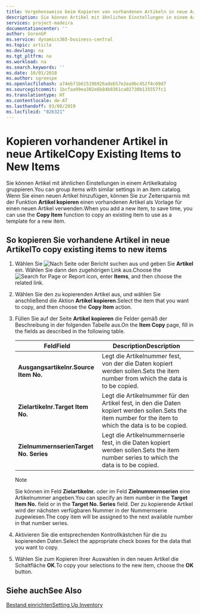 ```yaml
---
title: Vorgehensweise beim Kopieren von vorhandenen Artikeln in neue Artikel
description: Sie können Artikel mit ähnlichen Einstellungen in einem Artikelkatalog gruppieren. Wenn Sie einen neuen Artikel hinzufügen, können Sie zur Zeitersparnis mit der Option Artikel kopieren einen vorhandenen Artikel als Vorlage für einen neuen Artikel verwenden.
services: project-madeira
documentationcenter: ''
author: SorenGP
ms.service: dynamics365-business-central
ms.topic: article
ms.devlang: na
ms.tgt_pltfrm: na
ms.workload: na
ms.search.keywords: ''
ms.date: 10/01/2018
ms.author: sgroespe
ms.openlocfilehash: a74eb71b61519b926adeb57e2ea9bc452f4c69d7
ms.sourcegitcommit: 1bcfaa99ea302e6b84b8361ca02730b135557fc1
ms.translationtype: HT
ms.contentlocale: de-AT
ms.lasthandoff: 03/08/2019
ms.locfileid: "826321"
---
```

# <a name="copy-existing-items-to-new-items"></a><span data-ttu-id="c16ca-104">Kopieren vorhandener Artikel in neue Artikel</span><span class="sxs-lookup"><span data-stu-id="c16ca-104">Copy Existing Items to New Items</span></span>
<span data-ttu-id="c16ca-105">Sie können Artikel mit ähnlichen Einstellungen in einem Artikelkatalog gruppieren.</span><span class="sxs-lookup"><span data-stu-id="c16ca-105">You can group items with similar settings in an item catalog.</span></span> <span data-ttu-id="c16ca-106">Wenn Sie einen neuen Artikel hinzufügen, können Sie zur Zeitersparnis mit der Funktion **Artikel kopieren** einen vorhandenen Artikel als Vorlage für einen neuen Artikel verwenden.</span><span class="sxs-lookup"><span data-stu-id="c16ca-106">When you add a new item, to save time, you can use the **Copy Item** function to copy an existing item to use as a template for a new item.</span></span>  

## <a name="to-copy-existing-items-to-new-items"></a><span data-ttu-id="c16ca-107">So kopieren Sie vorhandene Artikel in neue Artikel</span><span class="sxs-lookup"><span data-stu-id="c16ca-107">To copy existing items to new items</span></span>  

1.  <span data-ttu-id="c16ca-108">Wählen Sie ![Nach Seite oder Bericht suchen](../../media/ui-search/search_small.png "Symbol nach Seite oder Bericht suchen") aus und geben Sie **Artikel** ein. Wählen Sie dann den zugehörigen Link aus.</span><span class="sxs-lookup"><span data-stu-id="c16ca-108">Choose the ![Search for Page or Report](../../media/ui-search/search_small.png "Search for Page or Report icon") icon, enter **Items**, and then choose the related link.</span></span>  
2.  <span data-ttu-id="c16ca-109">Wählen Sie den zu kopierenden Artikel aus, und wählen Sie anschließend die Aktion **Artikel kopieren**.</span><span class="sxs-lookup"><span data-stu-id="c16ca-109">Select the item that you want to copy, and then choose the **Copy Item** action.</span></span>  
3.  <span data-ttu-id="c16ca-110">Füllen Sie auf der Seite **Artikel kopieren** die Felder gemäß der Beschreibung in der folgenden Tabelle aus.</span><span class="sxs-lookup"><span data-stu-id="c16ca-110">On the **Item Copy** page, fill in the fields as described in the following table.</span></span>  

    |<span data-ttu-id="c16ca-111">Feld</span><span class="sxs-lookup"><span data-stu-id="c16ca-111">Field</span></span>|<span data-ttu-id="c16ca-112">Description</span><span class="sxs-lookup"><span data-stu-id="c16ca-112">Description</span></span>|  
    |---------------------------------|---------------------------------------|  
    |<span data-ttu-id="c16ca-113">**Ausgangsartikelnr.**</span><span class="sxs-lookup"><span data-stu-id="c16ca-113">**Source Item No.**</span></span>|<span data-ttu-id="c16ca-114">Legt die Artikelnummer fest, von der die Daten kopiert werden sollen.</span><span class="sxs-lookup"><span data-stu-id="c16ca-114">Sets the item number from which the data is to be copied.</span></span>|  
    |<span data-ttu-id="c16ca-115">**Zielartikelnr.**</span><span class="sxs-lookup"><span data-stu-id="c16ca-115">**Target Item No.**</span></span>|<span data-ttu-id="c16ca-116">Legt die Artikelnummer für den Artikel fest, in den die Daten kopiert werden sollen.</span><span class="sxs-lookup"><span data-stu-id="c16ca-116">Sets the item number for the item to which the data is to be copied.</span></span>|  
    |<span data-ttu-id="c16ca-117">**Zielnummernserien**</span><span class="sxs-lookup"><span data-stu-id="c16ca-117">**Target No. Series**</span></span>|<span data-ttu-id="c16ca-118">Legt die Artikelnummernserie fest, in die Daten kopiert werden sollen.</span><span class="sxs-lookup"><span data-stu-id="c16ca-118">Sets the item number series to which the data is to be copied.</span></span>|  

    > [!NOTE]  
    >  <span data-ttu-id="c16ca-119">Sie können im Feld **Zielartikelnr.** oder im Feld **Zielnummernserien** eine Artikelnummer angeben.</span><span class="sxs-lookup"><span data-stu-id="c16ca-119">You can specify an item number in the **Target Item No.** field or in the **Target No. Series** field.</span></span> <span data-ttu-id="c16ca-120">Der zu kopierende Artikel wird der nächsten verfügbaren Nummer in der Nummernserie zugewiesen.</span><span class="sxs-lookup"><span data-stu-id="c16ca-120">The copy item will be assigned to the next available number in that number series.</span></span>  

4.  <span data-ttu-id="c16ca-121">Aktivieren Sie die entsprechenden Kontrollkästchen für die zu kopierenden Daten.</span><span class="sxs-lookup"><span data-stu-id="c16ca-121">Select the appropriate check boxes for the data that you want to copy.</span></span>  
5.  <span data-ttu-id="c16ca-122">Wählen Sie zum Kopieren Ihrer Auswahlen in den neuen Artikel die Schaltfläche **OK**.</span><span class="sxs-lookup"><span data-stu-id="c16ca-122">To copy your selections to the new item, choose the **OK** button.</span></span>  

## <a name="see-also"></a><span data-ttu-id="c16ca-123">Siehe auch</span><span class="sxs-lookup"><span data-stu-id="c16ca-123">See Also</span></span>  
[<span data-ttu-id="c16ca-124">Bestand einrichten</span><span class="sxs-lookup"><span data-stu-id="c16ca-124">Setting Up Inventory</span></span>](../../inventory-setup-inventory.md)
